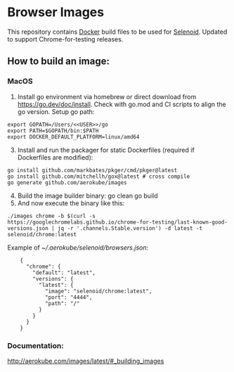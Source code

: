 # Browser Images

This repository contains [Docker](http://docker.com/) build files to be used for [Selenoid](http://github.com/aerokube/selenoid).
Updated to support Chrome-for-testing releases.

## How to build an image:
### MacOS

1. Install go environment via homebrew or direct download from https://go.dev/doc/install. Check with go.mod and CI scripts to align the go version. Setup go path:
```
export GOPATH=/Users/<<USER>>/go
export PATH=$GOPATH/bin:$PATH
export DOCKER_DEFAULT_PLATFORM=linux/amd64
```
3. Install and run the packager for static Dockerfiles (required if Dockerfiles are modified):
```
go install github.com/markbates/pkger/cmd/pkger@latest
go install github.com/mitchellh/gox@latest # cross compile
go generate github.com/aerokube/images
```
4. Build the image builder binary:
go clean
go build
5. And now execute the binary like this:
```
./images chrome -b $(curl -s https://googlechromelabs.github.io/chrome-for-testing/last-known-good-versions.json | jq -r '.channels.Stable.version') -d latest -t selenoid/chrome:latest
```



Example of _~/.aerokube/selenoid/browsers.json_:
```
    {
      "chrome": {
        "default": "latest",
        "versions": {
          "latest": {
            "image": "selenoid/chrome:latest",
            "port": "4444",
            "path": "/"
          }
        }
      }
    }
```

### Documentation:
http://aerokube.com/images/latest/#_building_images
